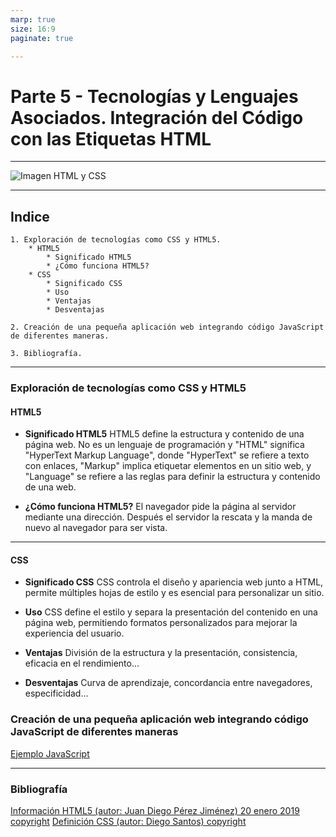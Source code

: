 ```yaml
---
marp: true
size: 16:9
paginate: true

---
```


# Parte 5 - Tecnologías y Lenguajes Asociados. Integración del Código con las Etiquetas HTML

---

![Imagen HTML y CSS](https://miro.medium.com/v2/resize:fit:1140/0*pxb9-4jdzxSp1K5Y.png)

---

## Indice

    1. Exploración de tecnologías como CSS y HTML5.
        * HTML5
            * Significado HTML5
            * ¿Cómo funciona HTML5?
        * CSS
            * Significado CSS
            * Uso
            * Ventajas
            * Desventajas

    2. Creación de una pequeña aplicación web integrando código JavaScript de diferentes maneras.

    3. Bibliografía.

---

### Exploración de tecnologías como CSS y HTML5

#### HTML5

* **Significado HTML5** HTML5 define la estructura y contenido de una página web. No es un lenguaje de programación y "HTML" significa "HyperText Markup Language", donde "HyperText" se refiere a texto con enlaces, "Markup" implica etiquetar elementos en un sitio web, y "Language" se refiere a las reglas para definir la estructura y contenido de una web.

* **¿Cómo funciona HTML5?** El navegador pide la página al servidor mediante una dirección. Después el servidor la rescata y la manda de nuevo al navegador para ser vista.

---

#### CSS

* **Significado CSS** CSS controla el diseño y apariencia web junto a HTML, permite múltiples hojas de estilo y es esencial para personalizar un sitio.

* **Uso** CSS define el estilo y separa la presentación del contenido en una página web, permitiendo formatos personalizados para mejorar la experiencia del usuario.

* **Ventajas** División de la estructura y la presentación, consistencia, eficacia en el rendimiento...

* **Desventajas** Curva de aprendizaje, concordancia entre navegadores, especificidad...

### Creación de una pequeña aplicación web integrando código JavaScript de diferentes maneras

[Ejemplo JavaScript](https://alexgf22.github.io/)

---

### Bibliografía

[Información HTML5 (autor: Juan Diego Pérez Jiménez) 20 enero 2019 copyright](https://openwebinars.net/blog/que-es-html5/)
[Definición CSS (autor: Diego Santos) copyright](https://blog.hubspot.es/website/que-es-css#que-es)
